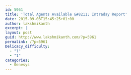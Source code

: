 ```yaml
---
id: 5961
title: 'Total Agents Available &#8211; Intraday Report'
date: 2015-09-03T15:45:25+01:00
author: lakshmikanth
excerpt: |
layout: post
guid: http://www.lakshmikanth.com/?p=5961
permalink: /?p=5961
Delicacy_difficulty:
  - "1"
  - "1"
categories:
  - Genesys
---
```

